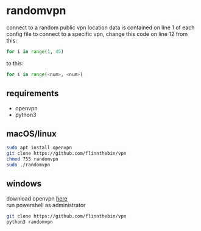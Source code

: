 # randomvpn

connect to a random public vpn
location data is contained on line 1 of each config file
to connect to a specific vpn, change this code on line 12 from this:

```python
for i in range(1, 45)
```

to this:

```python
for i in range(<num>, <num>)
```

## requirements

- openvpn
- python3

## macOS/linux

```bash
sudo apt install openvpn
git clone https://github.com/flinnthebin/vpn
chmod 755 randomvpn
sudo ./randomvpn
```   

## windows

download openvpn [here](https://openvpn.net/client-connect-vpn-for-windows/)      
run powershell as administrator

```bash
git clone https://github.com/flinnthebin/vpn 
python3 randomvpn
```   
